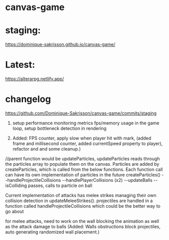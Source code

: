 # canvas-game

# staging:

https://dominique-sakrisson.github.io/canvas-game/

# Latest:

https://alterarpg.netlify.app/

# changelog

https://github.com/Dominique-Sakrisson/canvas-game/commits/staging

1. setup performance monitoring metrics fps/memory usage in the game loop, setup bottleneck detection in rendering

2. Added: FPS counter, apply slow when player hit with mark, (added frame and millisecond counter, added currentSpeed property to player), refactor and and some cleanup.)

//parent function would be updateParticles, updateParticles reads through the particles array to populate them on the canvas. Particles are added by createParticles, which is called from the below functions.
Each function call can have its own implementation of particles in the future
createParticles()
--handleProjectileCollisions
--handlePlayerCollisions (x2)
--updateBalls
--isColliding passes, calls to particle on ball

Current implementation of attacks has melee strikes managing their own collision detection in updateMeleeStrikes(). projectiles are handled in a function called
handleProjectileCollisions which could be the better way to go about

for melee attacks, need to work on the wall blocking the animation as well as the attack damage to balls
(Added: Walls obstructions block projectiles, auto generating randomized wall placement.)
